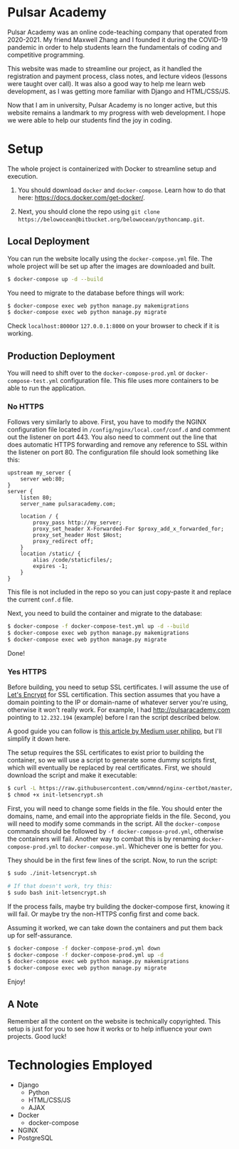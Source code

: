 # Pulsar Academy

Pulsar Academy was an online code-teaching company that operated from 2020-2021. My friend Maxwell Zhang and I founded it during the COVID-19 pandemic in order to help students learn the fundamentals of coding and competitive programming. 

This website was made to streamline our project, as it handled the registration and payment process, class notes, and lecture videos (lessons were taught over call). It was also a good way to help me learn web development, as I was getting more familiar with Django and HTML/CSS/JS.

Now that I am in university, Pulsar Academy is no longer active, but this website remains a landmark to my progress with web development. I hope we were able to help our students find the joy in coding.

# Setup

The whole project is containerized with Docker to streamline setup and execution.

1. You should download `docker` and `docker-compose`. Learn how to do that here: https://docs.docker.com/get-docker/.

2. Next, you should clone the repo using `git clone https://belowocean@bitbucket.org/belowocean/pythoncamp.git`.

## Local Deployment

You can run the website locally using the `docker-compose.yml` file. The whole project will be set up after the images are downloaded and built.

```bash
$ docker-compose up -d --build
```

You need to migrate to the database before things will work:

```bash
$ docker-compose exec web python manage.py makemigrations
$ docker-compose exec web python manage.py migrate
```

Check `localhost:8000`or `127.0.0.1:8000` on your browser to check if it is working. 

## Production Deployment

You will need to shift over to the `docker-compose-prod.yml` or `docker-compose-test.yml` configuration file. This file uses more containers to be able to run the application.

### No HTTPS

Follows very similarly to above. First, you have to modify the NGINX configuration file located in `/config/nginx/local.conf/conf.d` and comment out the listener on port 443. You also need to comment out the line that does  automatic HTTPS forwarding and remove any reference to SSL within the listener on port 80. The configuration file should look something like this:

```nginx
upstream my_server {
    server web:80;
}
server {
    listen 80;
    server_name pulsaracademy.com;

    location / {
        proxy_pass http://my_server;
        proxy_set_header X-Forwarded-For $proxy_add_x_forwarded_for;
        proxy_set_header Host $Host;
        proxy_redirect off;
    }
    location /static/ {
        alias /code/staticfiles/;
        expires -1;
    }
}
```

This file is not included in the repo so you can just copy-paste it and replace the current `conf.d` file.

Next, you need to build the container and migrate to the database:

```bash
$ docker-compose -f docker-compose-test.yml up -d --build
$ docker-compose exec web python manage.py makemigrations
$ docker-compose exec web python manage.py migrate
```

Done!

### Yes HTTPS

Before building, you need to setup SSL certificates. I will assume the use of [Let's Encrypt](https://letsencrypt.org/) for SSL certification. This section assumes that you have a domain pointing to the IP or domain-name of whatever server you're using, otherwise it won't really work. For example, I had http://pulsaracademy.com pointing to `12.232.194` (example) before I ran the script described below.

A good guide you can follow is [this article by Medium user philipp](https://pentacent.medium.com/nginx-and-lets-encrypt-with-docker-in-less-than-5-minutes-b4b8a60d3a71), but I'll simplify it down here. 

The setup requires the SSL certificates to exist prior to building the container, so we will use a script to generate some dummy scripts first, which will eventually be replaced by real certificates. First, we should download the script and make it executable:

```bash
$ curl -L https://raw.githubusercontent.com/wmnnd/nginx-certbot/master/init-letsencrypt.sh > init-letsencrypt.sh
$ chmod +x init-letsencrypt.sh
```

First, you will need to change some fields in the file. You should enter the domains, name, and email into the appropriate fields in the file. Second, you will need to modify some commands in the script. All the `docker-compose` commands should be followed by `-f docker-compose-prod.yml`, otherwise the containers will fail. Another way to combat this is by renaming `docker-compose-prod.yml` to `docker-compose.yml`. Whichever one is better for you.

They should be in the first few lines of the script. Now, to run the script:

```bash
$ sudo ./init-letsencrypt.sh

# If that doesn't work, try this:
$ sudo bash init-letsencrypt.sh
```

If the process fails, maybe try building the docker-compose first, knowing it will fail. Or maybe try the non-HTTPS config first and come back. 

Assuming it worked, we can take down the containers and put them back up for self-assurance.

```bash
$ docker-compose -f docker-compose-prod.yml down
$ docker-compose -f docker-compose-prod.yml up -d
$ docker-compose exec web python manage.py makemigrations
$ docker-compose exec web python manage.py migrate
```

Enjoy! 

## A Note

Remember all the content on the website is technically copyrighted. This setup is just for you to see how it works or to help influence your own projects. Good luck!

# Technologies Employed

- Django
  - Python
  - HTML/CSS/JS
  - AJAX
- Docker
  - docker-compose
- NGINX
- PostgreSQL

